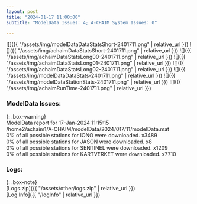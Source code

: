 ```yaml
---
layout: post
title: "2024-01-17 11:00:00"
subtitle: "ModelData Issues: 4; A-CHAIM System Issues: 0"

---
```


![]({{ "/assets/img/modelDataDataStatsShort-2401711.png" | relative_url }})
![]({{ "/assets/img/achaimDataStatsShort-2401711.png" | relative_url }})
![]({{ "/assets/img/achaimDataStatsLong00-2401711.png" | relative_url }})
![]({{ "/assets/img/achaimDataStatsLong01-2401711.png" | relative_url }})
![]({{ "/assets/img/achaimDataStatsLong02-2401711.png" | relative_url }})
![]({{ "/assets/img/modelDataDataStats-2401711.png" | relative_url }})
![]({{ "/assets/img/modelDataStationStats-2401711.png" | relative_url }})
![]({{ "/assets/img/achaimRunTime-2401711.png" | relative_url }})


### ModelData Issues:  
  
{: .box-warning}  
 ModelData report for 17-Jan-2024 11:15:15   
 /home2/achaim1/A-CHAIM/modelData/2024/017/11/modelData.mat   
 0% of all possible stations for IONO were downloaded. x3489   
 0% of all possible stations for JASON were downloaded. x8   
 0% of all possible stations for SENTINEL were downloaded. x1209   
 0% of all possible stations for KARTVERKET were downloaded. x7710   
  


### Logs:  
  
{: .box-note}  
[Logs.zip]({{ "/assets/other/logs.zip" | relative_url }})  
[Log Info]({{ "/logInfo" | relative_url }})  
